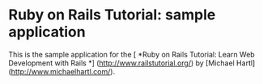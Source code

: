 # Ruby on Rails Tutorial: sample application

This is the sample application for the 
[ *Ruby on Rails Tutorial:
Learn Web Development with Rails *] (http://www.railstutorial.org/)
by [Michael Hartl] (http://www.michaelhartl.com/).